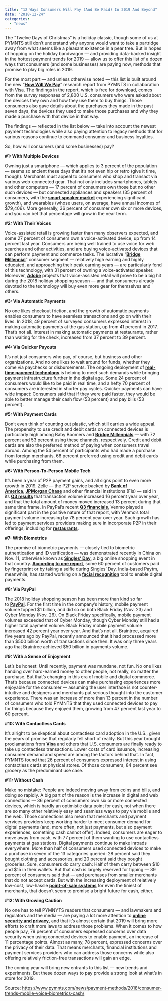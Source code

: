 ```yaml
---
title: "12 Ways Consumers Will Pay (And Be Paid) In 2019 And Beyond"
date: "2018-12-24"
categories: 
  - "news"
---
```


The “Twelve Days of Christmas” is a holiday classic, though some of us at PYMNTS still don’t understand why anyone would want to take a partridge away from what seems like a pleasant existence in a pear tree. But in hopes of hopping on the holiday bandwagon — and providing data-backed insight in the hottest payment trends for 2019 — allow us to offer this list of a dozen ways that consumers (and some businesses) are paying now, methods that promise to play big roles in 2019.

For the most part — and unless otherwise noted — this list is built around the new “[**How Will We Pay**](https://www.pymnts.com/how-we-will-pay/)” research report from PYMNTS in collaboration with Visa. The findings in the report, which is free for download, comes from the survey responses of 2,800 U.S. consumers who were asked about the devices they own and how they use them to buy things. Those consumers also gave details about the purchases they made in the past seven days, the devices they used to make those purchases and why they made a purchase with that device in that way.

The findings — reflected in the list below — take into account the newest payment technologies while also paying attention to legacy methods that for various reasons continue to command consumer and business loyalties.

So, how will consumers (and some businesses) pay?

**#1: With Multiple Devices**

Owning just a smartphone — which applies to 3 percent of the population — seems so ancient these days that it’s not even hip or retro (give it time, though). Merchants must appeal to consumers who shop and transact via various web-connected gear. That not only includes smartphones, tablets and other computers — 17 percent of consumers own those but no other such devices — but connected appliances and speakers (35 percent of consumers, with the [**smart speaker market**](https://www.pymnts.com/amazon/2018/echo-popular-smart-speaker-alexa-voice-assistant/) experiencing significant growth), and wearables (whose users, on average, have annual incomes of $79,406). More generally, 36 percent of consumer own six or more devices, and you can bet that percentage will grow in the near term.

**#2: With Their Voices**

Voice-assisted retail is growing faster than many observers expected, and some 27 percent of consumers own a voice-activated device, up from 14 percent last year. Consumers are being well trained to use voice for web searches and other activities, and are buying voice-activated devices that can perform payment and commerce tasks. The lucrative “[**Bridge Millennial**](https://www.pymnts.com/news/retail/2018/bridge-millennials-payment-methods-ecommerce-jcrew-amazon/)” consumer segment — relatively high earning and highly educated, and approaching their peak earning years — are particularly fond of this technology, with 31 percent of owning a voice-activated speaker. Moreover, [**Adobe**](https://www.pymnts.com/news/retail/2018/adobe-voice-smart-speaker-holiday-shopping-sales/) projects that voice-assisted retail will prove to be a big hit during the 2018 holiday shopping season — and that consumers already devoted to the technology will buy even more gear for themselves and others.

**#3: Via Automatic Payments**

No one likes checkout friction, and the growth of automatic payments enables consumers to have seamless transactions and go on with their lives. In 2018, 49 percent of surveyed consumers expressed interest in making automatic payments at the gas station, up from 41 percent in 2017. That’s not all. Interest in making automatic payments at restaurants, rather than waiting for the check, increased from 37 percent to 39 percent.

**#4: Via Quicker Payouts**

It’s not just consumers who pay, of course, but business and other organizations. And no one likes to wait around for funds, whether they come via paychecks or disbursements. The ongoing deployment of [**real-time payment technology**](https://www.pymnts.com/digital-payments/2018/cash-real-time-digital-networks-vocalink-gig-economy/) is helping to meet such demands while bringing payment infrastructure further in the digital age. Some 24 percent of consumers would like to be paid in real time, and a hefty 70 percent of consumers are interested in shorter pay cycles. Quicker payments can have wide impact: Consumers said that if they were paid faster, they would be able to better manage their cash flow (53 percent) and pay bills (53 percent).

**#5: With Payment Cards**

Don’t even think of counting out plastic, which still carries a wide appeal. The propensity to use credit and debit cards on connected devices is particularly high among Baby Boomers and [**Bridge Millennials**](https://www.pymnts.com/gas-station-retail/2018/deep-dive-bridge-millennials-convenience-store-mobile-apps/) — with 72 percent and 53 percent using these channels, respectively. Credit and debit cards are also the preferred method of paying when consumers travel abroad. Among the 54 percent of participants who had made a purchase from foreign merchants, 68 percent preferred using credit and debit cards while purchasing from them.

**#6: With Person-To-Person Mobile Tech**

It’s been a year of P2P payment gains, and all signs point to even more growth in 2019. Zelle — the P2P service backed by [**Bank of America**](https://www.bankofamerica.com/), [**JPMorgan Chase**](https://www.jpmorganchase.com/) and other financial institutions (FIs) — said in its [**Q3 results**](https://www.zellepay.com/press-releases/zelle-network-announces-32-billion-116-million-payments-q3-2018) that transaction volume increased 16 percent year over year, and that the total amount of money moved increased 13 percent during that same time frame. In PayPal’s recent [**Q3 financials**](https://www.pymnts.com/news/payments-innovation/2018/paypal-positive-earnings-revenue-venmo/), Venmo played a significant part in the positive nature of that report, with Venmo’s total payment volume increasing by 78 percent year over year. Such growth has led to payment services providers making sure in incorporate P2P in their offerings, including for [**restaurants**](https://www.pymnts.com/digital-payments/2018/cardfree-pay-at-table-restaurant-technology/).

**#7: With Biometrics**

The promise of biometric payments — closely tied to biometric authentication and ID verification — was demonstrated recently in China on Nov. 11, otherwise known as [**Singles’ Day**](https://www.pymnts.com/news/retail/2018/alibaba-singles-day-online-shopping-sales-record/), a big online shopping event in that country. [**According to one report**](https://www.pymnts.com/news/retail/2018/chinese-consumers-biometrics-singles-day-shopping-event/), some 60 percent of customers paid by fingerprint or by taking a selfie during Singles’ Day. India-based Paytm, meanwhile, has started working on a [**facial recognition**](https://www.pymnts.com/digital-payments/2018/paytm-biometric-authentication-facial-recognition-app/) tool to enable digital payments.

**#8: Via PayPal**

The 2018 holiday shopping season has been more than kind so far to [**PayPal**](https://www.pymnts.com/mobile/2018/paypal-smartphones-holiday-shopping-cyber-monday/). For the first time in the company’s history, mobile payment volume topped $1 billion, and did so on both Black Friday (Nov. 23) and Cyber Monday (Nov. 26). On Black Friday specifically, mobile payment volumes exceeded that of Cyber Monday, though Cyber Monday still had a higher total payment volume. Black Friday mobile payment volume increased 42 percent year over year. And that’s not all. Braintree, acquired five years ago by PayPal, recently announced that it had processed more than $500 billion worth of transactions since then. It was only three years ago that Braintree achieved $50 billion in payments volume.

**#9: With a Sense of Enjoyment**

Let’s be honest: Until recently, payment was mundane, not fun. No one likes handing over hard-earned money to other people, not really, no matter the purchase. But that’s changing in this era of mobile and digital commerce. That’s because connected devices can make purchasing experiences more enjoyable for the consumer — assuming the user interface is not counter-intuitive and designers and merchants put serious thought into the customer experience. There was an increase of more than 13 percent in the number of consumers who told PYMNTS that they used connected devices to pay for things because they enjoyed them, growing from 47 percent last year to 60 percent.

**#10: With Contactless Cards**

It’s alright to be skeptical about contactless card adoption in the U.S., given the years of promise that regularly fell short of reality. But this year brought proclamations from [**Visa**](https://www.pymnts.com/visa/2018/contactless-cards-payments-mobile-wallet-pos-emv-apple-pay/) and others that U.S. consumers are finally ready to take up contactless transactions. Lower costs of card issuance, increasing consumer demand and speed are among the factors behind that. In fact, PYMNTS found that 26 percent of consumers expressed interest in using contactless cards at physical stores. Of those consumers, 84 percent see grocery as the predominant use case.

**#11: Without Cash**

Make no mistake: People are indeed moving away from coins and bills, and doing so rapidly. A big part of the reason is the increase in digital and web connections — 36 percent of consumers own six or more connected devices, which is hardly an optimistic data point for cash, not when there are so many other relatively easy and seamless ways to pay via mobile and the web. Those connections also mean that merchants and payment services providers keep working harder to meet consumer demand for digital payments (and, more often, not just payments, but also payment experiences, something cash cannot offer). Indeed, consumers are eager to move away from cash, with 77 percent of them wanting to use contactless payments at gas stations. Digital payments continue to make inroads everywhere. More than half of consumers used connected devices to make a purchase in seven of the 13 categories queried: 28 percent said they bought clothing and accessories, and 20 percent said they bought groceries. Sure, consumers do carry cash: Half of them carry between $10 and $15 in their wallets. But that cash is largely reserved for tipping — 39 percent of consumers said that — and purchases from smaller merchants that do not accept cards. But with the increasing deployment of relatively low-cost, low-hassle [**point-of-sale systems**](https://www.pymnts.com/news/partnerships-acquisitions/2018/square-appointments-integrates-with-google-instagram/) for even the tiniest of merchants, that doesn’t seem to promise a bright future for cash, either.

**#12: With Growing Caution**

No one has to tell PYMNYTS readers that consumers — and lawmakers and regulators and the media — are paying a lot more attention to [**online security and privacy**](https://www.pymnts.com/news/security-and-risk/2018/european-consumer-watchdog-privacy-complaint-google/), and that it’s almost certain that 2019 will bring more efforts to craft more laws to address those problems. When it comes to how people pay, 79 percent of consumers expressed concerns over data security when using connected devices to enable payment, an increase of 11 percentage points. Almost as many, 78 percent, expressed concerns over the privacy of their data. That means merchants, financial institutions and payment services providers who can address those concerns while also offering relatively friction-free transactions will gain an edge.

The coming year will bring new entrants to this list — new trends and experiments. But these dozen ways to pay provide a strong look at what’s in store for 2019.

Source: https://www.pymnts.com/news/payment-methods/2018/consumer-trends-mobile-voice-biometrics-cash/
